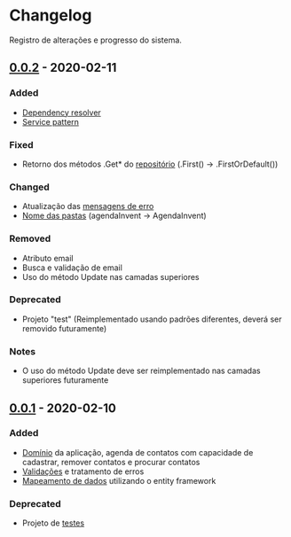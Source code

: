 # Changelog

Registro de alterações e progresso do sistema.

## [0.0.2] - 2020-02-11

### Added

- [Dependency resolver](https://github.com/lucasdemoraesc/agenda-invent/blob/master/AgendaInvent.Startup/DependencyResolver.cs)
- [Service pattern](https://github.com/lucasdemoraesc/agenda-invent/blob/master/AgendaInvent.Business/Services/ContactService.cs)

### Fixed

- Retorno dos métodos .Get* do [repositório](https://github.com/lucasdemoraesc/agenda-invent/blob/master/AgendaInvent.Infrastructure/Repositories/ContactRepository.cs) (.First() -> .FirstOrDefault())

### Changed

- Atualização das [mensagens de erro](https://github.com/lucasdemoraesc/agenda-invent/tree/master/AgendaInvent.Common/Resources)
- [Nome das pastas](https://github.com/lucasdemoraesc/agenda-invent) (agendaInvent -> AgendaInvent)

### Removed

- Atributo email
- Busca e validação de email
- Uso do método Update nas camadas superiores

### Deprecated
- Projeto "test" (Reimplementado usando padrões diferentes, deverá ser removido futuramente)

### Notes

- O uso do método Update deve ser reimplementado nas camadas superiores futuramente

## [0.0.1] - 2020-02-10

### Added

- [Domínio](https://github.com/lucasdemoraesc/agenda-invent/tree/master/agendaInvent.Domain) da aplicação, agenda de contatos com capacidade de cadastrar, remover contatos e procurar contatos
- [Validações](https://github.com/lucasdemoraesc/agenda-invent/tree/master/agendaInvent.Common) e tratamento de erros
- [Mapeamento de dados](https://github.com/lucasdemoraesc/agenda-invent/tree/master/agendaInvent.Infrastructure/Data) utilizando o entity framework

### Deprecated

- Projeto de [testes](https://github.com/lucasdemoraesc/agenda-invent/tree/master/agendaInvent.Test)

[0.0.1]: https://github.com/lucasdemoraesc/agenda-invent/releases/tag/v0.0.1
[0.0.2]: https://github.com/lucasdemoraesc/agenda-invent/compare/v0.0.1...v0.0.2
